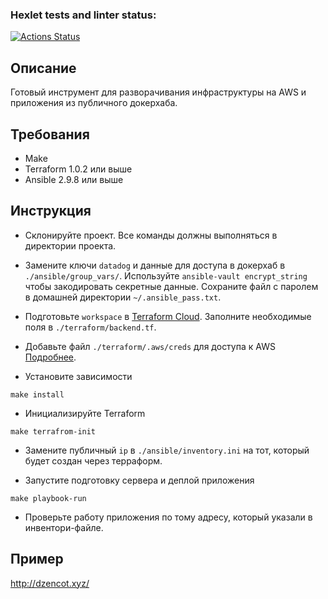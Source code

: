 ### Hexlet tests and linter status:
[![Actions Status](https://github.com/dzencot/devops-for-programmers-project-lvl3/workflows/hexlet-check/badge.svg)](https://github.com/dzencot/devops-for-programmers-project-lvl3/actions)

<a name="description"></a>
## Описание
Готовый инструмент для разворачивания инфраструктуры на AWS и приложения из публичного докерхаба.

<a name="requirements"></a>
## Требования
- Make
- Terraform 1.0.2 или выше
- Ansible 2.9.8 или выше

<a name="instruction"></a>
## Инструкция

* Склонируйте проект. Все команды должны выполняться в директории проекта.

* Замените ключи `datadog` и данные для доступа в докерхаб в `./ansible/group_vars/`. Используйте `ansible-vault encrypt_string` чтобы закодировать секретные данные. Сохраните файл с паролем в домашней директории `~/.ansible_pass.txt`.

* Подготовьте `workspace` в [Terraform Cloud](https://app.terraform.io/). Заполните необходимые поля в `./terraform/backend.tf`.

* Добавьте файл `./terraform/.aws/creds` для доступа к AWS [Подробнее](https://docs.aws.amazon.com/cli/latest/userguide/cli-configure-files.html).

* Установите зависимости
```shell
make install
```

* Инициализируйте Terraform
```shell
make terrafrom-init
```

* Замените публичный `ip` в `./ansible/inventory.ini` на тот, который будет создан через терраформ.

* Запустите подготовку сервера и деплой приложения
```shell
make playbook-run
```

* Проверьте работу приложения по тому адресу, который указали в инвентори-файле.

<a name="link"></a>
## Пример
http://dzencot.xyz/
